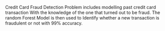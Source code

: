 Credit Card Fraud Detection Problem includes modelling past credit card transaction 
With the knowledge of the one that turned out to be fraud. The random Forest Model is then used to Identify whether a new transaction is fraudulent or not with  99% accuracy. 
